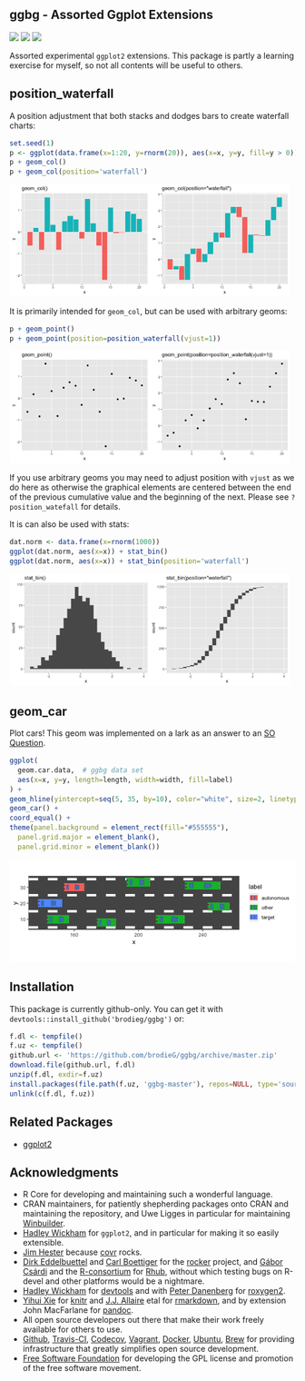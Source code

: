 <!-- README.md is generated from README.Rmd. Please edit that file -->


## ggbg - Assorted Ggplot Extensions

[![](https://travis-ci.org/brodieG/ggbg.svg?branch=master)](https://travis-ci.org/brodieG/ggbg)
[![](https://codecov.io/github/brodieG/ggbg/coverage.svg?branch=master)](https://codecov.io/github/brodieG/ggbg?branch=master)
[![](http://www.r-pkg.org/badges/version/ggbg)](https://cran.r-project.org/package=ggbg)

Assorted experimental `ggplot2` extensions.  This package is partly a learning
exercise for myself, so not all contents will be useful to others.

## position_waterfall

A position adjustment that both stacks and dodges bars to create waterfall
charts:


```r
set.seed(1)
p <- ggplot(data.frame(x=1:20, y=rnorm(20)), aes(x=x, y=y, fill=y > 0))
p + geom_col()
p + geom_col(position='waterfall')
```
<img src="man/figures/README-waterfall-1.png" title="plot of chunk waterfall" alt="plot of chunk waterfall" width="49%" /><img src="man/figures/README-waterfall-2.png" title="plot of chunk waterfall" alt="plot of chunk waterfall" width="49%" />

It is primarily intended for `geom_col`, but can be used with arbitrary geoms:


```r
p + geom_point()
p + geom_point(position=position_waterfall(vjust=1))
```
<img src="man/figures/README-geoms-1.png" title="plot of chunk geoms" alt="plot of chunk geoms" width="49%" /><img src="man/figures/README-geoms-2.png" title="plot of chunk geoms" alt="plot of chunk geoms" width="49%" />

If you use arbitrary geoms you may need to adjust position with `vjust` as we do
here as otherwise the graphical elements are centered between the end of the
previous cumulative value and the beginning of the next.  Please see
`?position_watefall` for details.

It is can also be used with stats:


```r
dat.norm <- data.frame(x=rnorm(1000))
ggplot(dat.norm, aes(x=x)) + stat_bin()
ggplot(dat.norm, aes(x=x)) + stat_bin(position='waterfall')
```
<img src="man/figures/README-stats-1.png" title="plot of chunk stats" alt="plot of chunk stats" width="49%" /><img src="man/figures/README-stats-2.png" title="plot of chunk stats" alt="plot of chunk stats" width="49%" />

## geom_car

Plot cars!  This geom was implemented on a lark as an answer to an [SO
Question](https://stackoverflow.com/questions/22159087/is-it-possible-to-draw-diagrams-in-r/22207979#22207979).


```r
ggplot(
  geom.car.data,  # ggbg data set
  aes(x=x, y=y, length=length, width=width, fill=label)
) +
geom_hline(yintercept=seq(5, 35, by=10), color="white", size=2, linetype=2) +
geom_car() +
coord_equal() +
theme(panel.background = element_rect(fill="#555555"),
  panel.grid.major = element_blank(),
  panel.grid.minor = element_blank())
```

![plot of chunk geom-car](man/figures/README-geom-car-1.png)

## Installation

This package is currently github-only.  You can get it with
`devtools::install_github('brodieg/ggbg')` or:


```r
f.dl <- tempfile()
f.uz <- tempfile()
github.url <- 'https://github.com/brodieG/ggbg/archive/master.zip'
download.file(github.url, f.dl)
unzip(f.dl, exdir=f.uz)
install.packages(file.path(f.uz, 'ggbg-master'), repos=NULL, type='source')
unlink(c(f.dl, f.uz))
```

## Related Packages

* [ggplot2](https://github.com/tidyverse/ggplot2)

## Acknowledgments

* R Core for developing and maintaining such a wonderful language.
* CRAN maintainers, for patiently shepherding packages onto CRAN and maintaining
  the repository, and Uwe Ligges in particular for maintaining
  [Winbuilder](http://win-builder.r-project.org/).
* [Hadley Wickham](https://github.com/hadley/) for `ggplot2`, and in particular
  for making it so easily extensible.
* [Jim Hester](https://github.com/jimhester) because
  [covr](https://cran.r-project.org/package=covr) rocks.
* [Dirk Eddelbuettel](https://github.com/eddelbuettel) and [Carl
  Boettiger](https://github.com/cboettig) for the
  [rocker](https://github.com/rocker-org/rocker) project, and [Gábor
  Csárdi](https://github.com/gaborcsardi) and the
  [R-consortium](https://www.r-consortium.org/) for
  [Rhub](https://github.com/r-hub), without which testing bugs on R-devel and
  other platforms would be a nightmare.
* [Hadley Wickham](https://github.com/hadley/) for
  [devtools](https://cran.r-project.org/package=devtools) and with [Peter
  Danenberg](https://github.com/klutometis) for
  [roxygen2](https://cran.r-project.org/package=roxygen2).
* [Yihui Xie](https://github.com/yihui) for
  [knitr](https://cran.r-project.org/package=knitr) and  [J.J.
  Allaire](https://github.com/jjallaire) etal for
  [rmarkdown](https://cran.r-project.org/package=rmarkdown), and by extension
  John MacFarlane for [pandoc](http://pandoc.org/).
* All open source developers out there that make their work freely available
  for others to use.
* [Github](https://github.com/), [Travis-CI](https://travis-ci.org/),
  [Codecov](https://codecov.io/), [Vagrant](https://www.vagrantup.com/),
  [Docker](https://www.docker.com/), [Ubuntu](https://www.ubuntu.com/),
  [Brew](https://brew.sh/) for providing infrastructure that greatly simplifies
  open source development.
* [Free Software Foundation](http://fsf.org/) for developing the GPL license and
  promotion of the free software movement.
